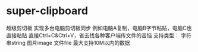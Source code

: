 # super-clipboard
超级剪切板  实现多台电脑剪切板同步 例如电脑A复制，电脑B字节粘贴，电脑C也直接粘贴 直接Ctrl+C&amp;Ctrl+V，省去找各种客户端传文件的苦恼  支持类型： 字符串string 图片image 文件file 最大支持10M以内的数据
